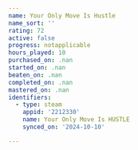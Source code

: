 ```yaml
---
name: Your Only Move Is Hustle
name_sort: ''
rating: 72
active: false
progress: notapplicable
hours_played: 10
purchased_on: .nan
started_on: .nan
beaten_on: .nan
completed_on: .nan
mastered_on: .nan
identifiers:
  - type: steam
    appid: '2212330'
    name: Your Only Move Is HUSTLE
    synced_on: '2024-10-10'

---
```

